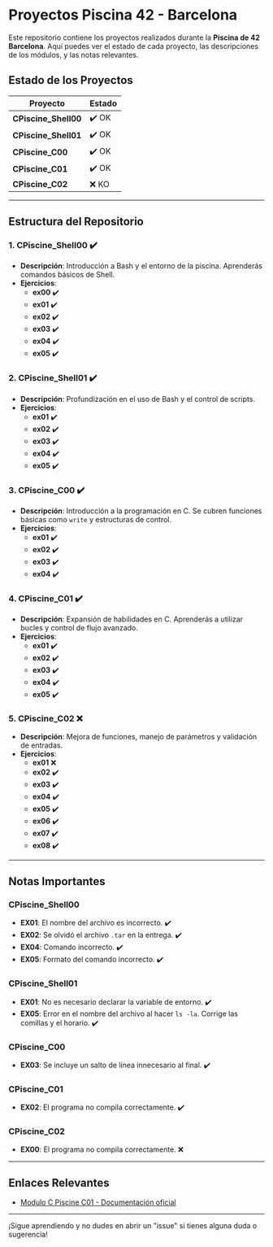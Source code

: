 # Proyectos Piscina 42 - Barcelona

Este repositorio contiene los proyectos realizados durante la **Piscina de 42 Barcelona**. Aquí puedes ver el estado de cada proyecto, las descripciones de los módulos, y las notas relevantes.

## Estado de los Proyectos

| Proyecto                 | Estado  |
|--------------------------|---------|
| **CPiscine_Shell00**      | ✔️ OK   |
| **CPiscine_Shell01**      | ✔️ OK   |
| **CPiscine_C00**          | ✔️ OK   |
| **CPiscine_C01**          | ✔️ OK   |
| **CPiscine_C02**          | ❌ KO   |

---

## Estructura del Repositorio

### 1. **CPiscine_Shell00** ✔️
   - **Descripción**: Introducción a Bash y el entorno de la piscina. Aprenderás comandos básicos de Shell.
   - **Ejercicios**:
     - **ex00** ✔️
     - **ex01** ✔️
     - **ex02** ✔️
     - **ex03** ✔️
     - **ex04** ✔️
     - **ex05** ✔️

### 2. **CPiscine_Shell01** ✔️
   - **Descripción**: Profundización en el uso de Bash y el control de scripts.
   - **Ejercicios**:
     - **ex01** ✔️
     - **ex02** ✔️
     - **ex03** ✔️
     - **ex04** ✔️
     - **ex05** ✔️

### 3. **CPiscine_C00** ✔️
   - **Descripción**: Introducción a la programación en C. Se cubren funciones básicas como `write` y estructuras de control.
   - **Ejercicios**:
     - **ex01** ✔️
     - **ex02** ✔️
     - **ex03** ✔️
     - **ex04** ✔️

### 4. **CPiscine_C01** ✔️
   - **Descripción**: Expansión de habilidades en C. Aprenderás a utilizar bucles y control de flujo avanzado.
   - **Ejercicios**:
     - **ex01** ✔️
     - **ex02** ✔️
     - **ex03** ✔️
     - **ex04** ✔️
     - **ex05** ✔️

### 5. **CPiscine_C02** ❌
   - **Descripción**: Mejora de funciones, manejo de parámetros y validación de entradas.
   - **Ejercicios**:
     - **ex01** ❌
     - **ex02** ✔️
     - **ex03** ✔️
     - **ex04** ✔️
     - **ex05** ✔️
     - **ex06** ✔️
     - **ex07** ✔️
     - **ex08** ✔️

---

## Notas Importantes

### **CPiscine_Shell00**
   - **EX01**: El nombre del archivo es incorrecto. ✔️
   - **EX02**: Se olvidó el archivo `.tar` en la entrega. ✔️
   - **EX04**: Comando incorrecto. ✔️
   - **EX05**: Formato del comando incorrecto. ✔️

### **CPiscine_Shell01**
   - **EX01**: No es necesario declarar la variable de entorno. ✔️
   - **EX05**: Error en el nombre del archivo al hacer `ls -la`. Corrige las comillas y el horario. ✔️

### **CPiscine_C00**
   - **EX03**: Se incluye un salto de línea innecesario al final. ✔️

### **CPiscine_C01**
   - **EX02**: El programa no compila correctamente. ✔️

### **CPiscine_C02**
   - **EX00**: El programa no compila correctamente. ❌

---

## Enlaces Relevantes
- [Modulo C Piscine C01 - Documentación oficial](https://cdn.intra.42.fr/pdf/pdf/119629/es.subject.pdf)

---

¡Sigue aprendiendo y no dudes en abrir un "issue" si tienes alguna duda o sugerencia!


